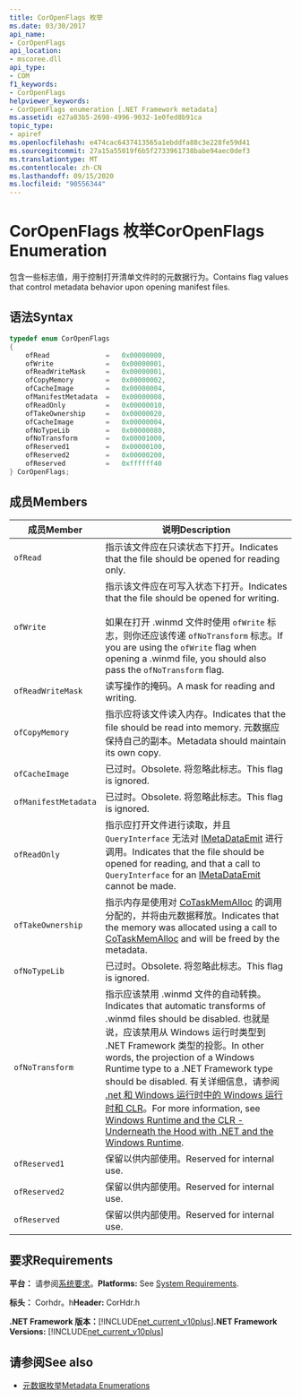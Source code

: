 ```yaml
---
title: CorOpenFlags 枚举
ms.date: 03/30/2017
api_name:
- CorOpenFlags
api_location:
- mscoree.dll
api_type:
- COM
f1_keywords:
- CorOpenFlags
helpviewer_keywords:
- CorOpenFlags enumeration [.NET Framework metadata]
ms.assetid: e27a83b5-2698-4996-9032-1e0fed8b91ca
topic_type:
- apiref
ms.openlocfilehash: e474cac6437413565a1ebddfa88c3e228fe59d41
ms.sourcegitcommit: 27a15a55019f6b5f2733961738babe94aec0def3
ms.translationtype: MT
ms.contentlocale: zh-CN
ms.lasthandoff: 09/15/2020
ms.locfileid: "90556344"
---
```

# <a name="coropenflags-enumeration"></a><span data-ttu-id="93981-102">CorOpenFlags 枚举</span><span class="sxs-lookup"><span data-stu-id="93981-102">CorOpenFlags Enumeration</span></span>
<span data-ttu-id="93981-103">包含一些标志值，用于控制打开清单文件时的元数据行为。</span><span class="sxs-lookup"><span data-stu-id="93981-103">Contains flag values that control metadata behavior upon opening manifest files.</span></span>  
  
## <a name="syntax"></a><span data-ttu-id="93981-104">语法</span><span class="sxs-lookup"><span data-stu-id="93981-104">Syntax</span></span>  
  
```cpp  
typedef enum CorOpenFlags  
{  
    ofRead              =   0x00000000,  
    ofWrite             =   0x00000001,  
    ofReadWriteMask     =   0x00000001,  
    ofCopyMemory        =   0x00000002,  
    ofCacheImage        =   0x00000004,  
    ofManifestMetadata  =   0x00000008,  
    ofReadOnly          =   0x00000010,  
    ofTakeOwnership     =   0x00000020,  
    ofCacheImage        =   0x00000004,  
    ofNoTypeLib         =   0x00000080,  
    ofNoTransform       =   0x00001000,  
    ofReserved1         =   0x00000100,  
    ofReserved2         =   0x00000200,  
    ofReserved          =   0xffffff40  
} CorOpenFlags;  
```  
  
## <a name="members"></a><span data-ttu-id="93981-105">成员</span><span class="sxs-lookup"><span data-stu-id="93981-105">Members</span></span>  
  
|<span data-ttu-id="93981-106">成员</span><span class="sxs-lookup"><span data-stu-id="93981-106">Member</span></span>|<span data-ttu-id="93981-107">说明</span><span class="sxs-lookup"><span data-stu-id="93981-107">Description</span></span>|  
|------------|-----------------|  
|`ofRead`|<span data-ttu-id="93981-108">指示该文件应在只读状态下打开。</span><span class="sxs-lookup"><span data-stu-id="93981-108">Indicates that the file should be opened for reading only.</span></span>|  
|`ofWrite`|<span data-ttu-id="93981-109">指示该文件应在可写入状态下打开。</span><span class="sxs-lookup"><span data-stu-id="93981-109">Indicates that the file should be opened for writing.</span></span><br /><br /> <span data-ttu-id="93981-110">如果在打开 .winmd 文件时使用 `ofWrite` 标志，则你还应该传递 `ofNoTransform` 标志。</span><span class="sxs-lookup"><span data-stu-id="93981-110">If you are using the `ofWrite` flag when opening a .winmd file, you should also pass the `ofNoTransform` flag.</span></span>|  
|`ofReadWriteMask`|<span data-ttu-id="93981-111">读写操作的掩码。</span><span class="sxs-lookup"><span data-stu-id="93981-111">A mask for reading and writing.</span></span>|  
|`ofCopyMemory`|<span data-ttu-id="93981-112">指示应将该文件读入内存。</span><span class="sxs-lookup"><span data-stu-id="93981-112">Indicates that the file should be read into memory.</span></span> <span data-ttu-id="93981-113">元数据应保持自己的副本。</span><span class="sxs-lookup"><span data-stu-id="93981-113">Metadata should maintain its own copy.</span></span>|  
|`ofCacheImage`|<span data-ttu-id="93981-114">已过时。</span><span class="sxs-lookup"><span data-stu-id="93981-114">Obsolete.</span></span> <span data-ttu-id="93981-115">将忽略此标志。</span><span class="sxs-lookup"><span data-stu-id="93981-115">This flag is ignored.</span></span>|  
|`ofManifestMetadata`|<span data-ttu-id="93981-116">已过时。</span><span class="sxs-lookup"><span data-stu-id="93981-116">Obsolete.</span></span> <span data-ttu-id="93981-117">将忽略此标志。</span><span class="sxs-lookup"><span data-stu-id="93981-117">This flag is ignored.</span></span>|  
|`ofReadOnly`|<span data-ttu-id="93981-118">指示应打开文件进行读取，并且 `QueryInterface` 无法对 [IMetaDataEmit](imetadataemit-interface.md) 进行调用。</span><span class="sxs-lookup"><span data-stu-id="93981-118">Indicates that the file should be opened for reading, and that a call to `QueryInterface` for an [IMetaDataEmit](imetadataemit-interface.md) cannot be made.</span></span>|  
|`ofTakeOwnership`|<span data-ttu-id="93981-119">指示内存是使用对 [CoTaskMemAlloc](/windows/desktop/api/combaseapi/nf-combaseapi-cotaskmemalloc) 的调用分配的，并将由元数据释放。</span><span class="sxs-lookup"><span data-stu-id="93981-119">Indicates that the memory was allocated using a call to [CoTaskMemAlloc](/windows/desktop/api/combaseapi/nf-combaseapi-cotaskmemalloc) and will be freed by the metadata.</span></span>|  
|`ofNoTypeLib`|<span data-ttu-id="93981-120">已过时。</span><span class="sxs-lookup"><span data-stu-id="93981-120">Obsolete.</span></span> <span data-ttu-id="93981-121">将忽略此标志。</span><span class="sxs-lookup"><span data-stu-id="93981-121">This flag is ignored.</span></span>|  
|`ofNoTransform`|<span data-ttu-id="93981-122">指示应该禁用 .winmd 文件的自动转换。</span><span class="sxs-lookup"><span data-stu-id="93981-122">Indicates that automatic transforms of .winmd files should be disabled.</span></span> <span data-ttu-id="93981-123">也就是说，应该禁用从 Windows 运行时类型到 .NET Framework 类型的投影。</span><span class="sxs-lookup"><span data-stu-id="93981-123">In other words, the projection of a Windows Runtime type to a .NET Framework type should be disabled.</span></span> <span data-ttu-id="93981-124">有关详细信息，请参阅 [.net 和 Windows 运行时中的 Windows 运行时和 CLR](/archive/msdn-magazine/2012/windows-8-special-issue/windows-runtime-and-the-clr-underneath-the-hood-with-net-and-the-windows-runtime)。</span><span class="sxs-lookup"><span data-stu-id="93981-124">For more information, see [Windows Runtime and the CLR - Underneath the Hood with .NET and the Windows Runtime](/archive/msdn-magazine/2012/windows-8-special-issue/windows-runtime-and-the-clr-underneath-the-hood-with-net-and-the-windows-runtime).</span></span>|  
|`ofReserved1`|<span data-ttu-id="93981-125">保留以供内部使用。</span><span class="sxs-lookup"><span data-stu-id="93981-125">Reserved for internal use.</span></span>|  
|`ofReserved2`|<span data-ttu-id="93981-126">保留以供内部使用。</span><span class="sxs-lookup"><span data-stu-id="93981-126">Reserved for internal use.</span></span>|  
|`ofReserved`|<span data-ttu-id="93981-127">保留以供内部使用。</span><span class="sxs-lookup"><span data-stu-id="93981-127">Reserved for internal use.</span></span>|  
  
## <a name="requirements"></a><span data-ttu-id="93981-128">要求</span><span class="sxs-lookup"><span data-stu-id="93981-128">Requirements</span></span>  
 <span data-ttu-id="93981-129">**平台：** 请参阅[系统要求](../../get-started/system-requirements.md)。</span><span class="sxs-lookup"><span data-stu-id="93981-129">**Platforms:** See [System Requirements](../../get-started/system-requirements.md).</span></span>  
  
 <span data-ttu-id="93981-130">**标头：** Corhdr。h</span><span class="sxs-lookup"><span data-stu-id="93981-130">**Header:** CorHdr.h</span></span>  
  
 <span data-ttu-id="93981-131">**.NET Framework 版本：**[!INCLUDE[net_current_v10plus](../../../../includes/net-current-v10plus-md.md)]</span><span class="sxs-lookup"><span data-stu-id="93981-131">**.NET Framework Versions:** [!INCLUDE[net_current_v10plus](../../../../includes/net-current-v10plus-md.md)]</span></span>  
  
## <a name="see-also"></a><span data-ttu-id="93981-132">请参阅</span><span class="sxs-lookup"><span data-stu-id="93981-132">See also</span></span>

- [<span data-ttu-id="93981-133">元数据枚举</span><span class="sxs-lookup"><span data-stu-id="93981-133">Metadata Enumerations</span></span>](metadata-enumerations.md)
